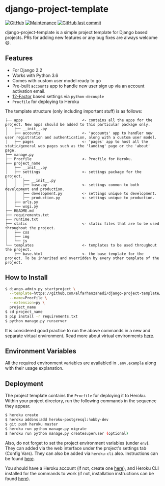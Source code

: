 # django-project-template
[![GitHub](https://img.shields.io/github/license/alfarhanzahedi/django-project-template?color=orange)](https://github.com/alfarhanzahedi/django-project-template/blob/master/LICENSE) [![Maintenance](https://img.shields.io/maintenance/yes/2019)](https://github.com/alfarhanzahedi/django-project-template/graphs/contributors) [![GitHub last commit](https://img.shields.io/github/last-commit/alfarhanzahedi/django-project-template?color=blue)](https://github.com/alfarhanzahedi/django-project-template/commits/master)

django-project-template is a simple project template for Django based projects. 
PRs for adding new features or any bug fixes are always welcome :smile:.

## Features
- For Django 2.2
- Works with Python 3.6
- Comes with custom user model ready to go
- Pre-built `accounts` app to handle new user sign up via an account activation email.
- [12-Factor](https://12factor.net/) based settings via `python-decouple`
- `Procfile` for deploying to Heroku 

The template structure (only including important stuff) is as follows:
```
├── apps                           <- contains all the apps for the project. New apps should be added to this particular package only.
│   ├── __init__.py
│   ├── accounts                   <- 'accounts' app to handler new user registration and authentication, along with a custom user model.
│   ├── pages                      <- 'pages' app to host all the static/general web pages such as the 'landing' page or the 'about' page.
├── manage.py
├── Procfile                       <- Procfile for Heroku.
├── project_name
│   ├── __init__.py
│   ├── settings                   <- settings package for the project.
│   │   ├── __init__.py
│   │   ├── base.py                <- settings common to both development and production.            
│   │   ├── development.py         <- settings unique to development.
│   │   ├── production.py          <- settings unique to production.
│   ├── urls.py
│   └── wsgi.py
├── README.md
├── requirements.txt
├── runtime.txt
├── static                         <- static files that are to be used throughout the project.
│   ├── css
│   ├── img
│   └── js
└── templates                      <- templates to be used throughout the project.
    ├── base.html                  <- the base template for the project. To be inherited and overridden by every other template of the project. 
```
## How to Install
```bash
$ django-admin.py startproject \
  --template=https://github.com/alfarhanzahedi/django-project-template/archive/master.zip \
  --name=Procfile \
  --extension=py \
  project_name
$ cd project_name
$ pip install -r requirements.txt
$ python manage.py runserver
```
It is considered good practice to run the above commands in a new and separate virtual environment. Read more about virtual environments [here](https://realpython.com/python-virtual-environments-a-primer/).

## Environment Variables

All the required environment variables are availabled in `.env.example` along with their usage explanation.

## Deployment
The project template contains the `Procfile` for deploying it to Heroku.
Within your project directory, run the following commands in the sequence they appear. 
```bash
$ heroku create
$ heroku addons:add heroku-postgresql:hobby-dev
$ git push heroku master
$ heroku run python manage.py migrate
$ heroku run python manage.py createsuperuser (optional)
```
Also, do not forget to set the project environment variables (under `env`). They can added via the web interface under the project's settings tab (Config Vars). They can also be added via `heroku-cli` also. Instructions can be found [here](https://devcenter.heroku.com/articles/config-vars).  

You should have a Heroku account (if not, create one [here](https://heroku.com/)), and Heroku CLI installed for the commands to work (if not, installation instructions can be found [here](https://devcenter.heroku.com/articles/heroku-cli)).
